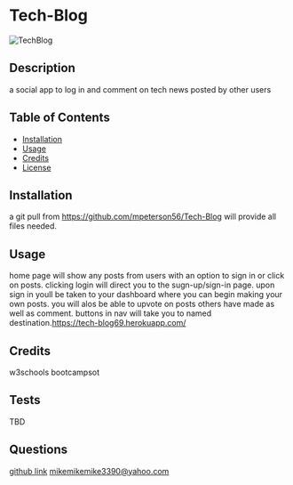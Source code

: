 # Tech-Blog
![TechBlog](https://user-images.githubusercontent.com/100823810/182999261-95a06932-1a96-4c64-91c0-9b82082de654.jpg)


## Description
a social app to log in  and comment on tech news posted by other users

## Table of Contents
- [Installation](#installation)
- [Usage](#usage)
- [Credits](#credits)
- [License](#license)

## Installation
a git pull from https://github.com/mpeterson56/Tech-Blog will provide all files needed.

## Usage
home page will show any posts from users with an option to sign in or click on posts. clicking login will direct you to the sugn-up/sign-in page. upon sign in youll be taken to your dashboard where you can begin making your own posts. you will alos be able to upvote on posts others have made as well as comment. buttons in nav will take you to named destination.https://tech-blog69.herokuapp.com/

## Credits
w3schools
bootcampsot





## Tests
TBD

## Questions
[github link](https://github.com/mpeterson56/Tech-Blog)
mikemikemike3390@yahoo.com
